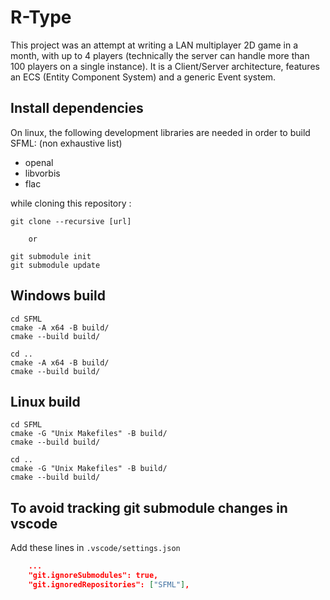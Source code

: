 # R-Type

This project was an attempt at writing a LAN multiplayer 2D game in a month, with up to 4 players (technically the server can handle more than 100 players on a single instance).
It is a Client/Server architecture, features an ECS (Entity Component System) and a generic Event system.

## Install dependencies

On linux, the following development libraries are needed in order to build SFML:
(non exhaustive list)
- openal
- libvorbis
- flac

while cloning this repository :
```console
git clone --recursive [url]

    or

git submodule init
git submodule update

```

## Windows build

```console
cd SFML
cmake -A x64 -B build/
cmake --build build/

cd ..
cmake -A x64 -B build/
cmake --build build/

```

## Linux build

```console
cd SFML
cmake -G "Unix Makefiles" -B build/
cmake --build build/

cd ..
cmake -G "Unix Makefiles" -B build/
cmake --build build/
```

## To avoid tracking git submodule changes in vscode

Add these lines in ```.vscode/settings.json```
```json
    ...
    "git.ignoreSubmodules": true,
    "git.ignoredRepositories": ["SFML"],
```
